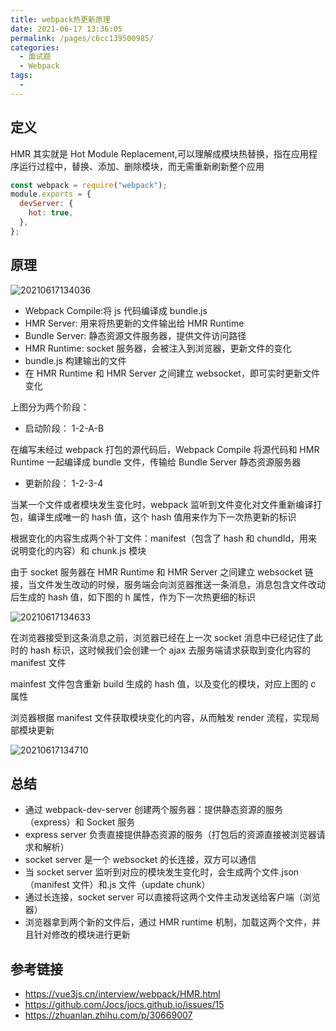 ```yaml
---
title: webpack热更新原理
date: 2021-06-17 13:36:05
permalink: /pages/c6cc139500985/
categories:
  - 面试题
  - Webpack
tags:
  -
---
```


## 定义

HMR 其实就是 Hot Module Replacement,可以理解成模块热替换，指在应用程序运行过程中，替换、添加、删除模块，而无需重新刷新整个应用

<!-- more -->

```js
const webpack = require("webpack");
module.exports = {
  devServer: {
    hot: true,
  },
};
```

## 原理

![20210617134036](https://cdn.jsdelivr.net/gh/wu529778790/image/blog/20210617134036.png)

- Webpack Compile:将 js 代码编译成 bundle.js
- HMR Server: 用来将热更新的文件输出给 HMR Runtime
- Bundle Server: 静态资源文件服务器，提供文件访问路径
- HMR Runtime: socket 服务器，会被注入到浏览器，更新文件的变化
- bundle.js 构建输出的文件
- 在 HMR Runtime 和 HMR Server 之间建立 websocket，即可实时更新文件变化

上图分为两个阶段：

- 启动阶段： 1-2-A-B

在编写未经过 webpack 打包的源代码后，Webpack Compile 将源代码和 HMR Runtime 一起编译成 bundle 文件，传输给 Bundle Server 静态资源服务器

- 更新阶段： 1-2-3-4

当某一个文件或者模块发生变化时，webpack 监听到文件变化对文件重新编译打包，编译生成唯一的 hash 值，这个 hash 值用来作为下一次热更新的标识

根据变化的内容生成两个补丁文件：manifest（包含了 hash 和 chundId，用来说明变化的内容）和 chunk.js 模块

由于 socket 服务器在 HMR Runtime 和 HMR Server 之间建立 websocket 链接，当文件发生改动的时候，服务端会向浏览器推送一条消息，消息包含文件改动后生成的 hash 值，如下图的 h 属性，作为下一次热更细的标识

![20210617134633](https://cdn.jsdelivr.net/gh/wu529778790/image/blog/20210617134633.png)

在浏览器接受到这条消息之前，浏览器已经在上一次 socket 消息中已经记住了此时的 hash 标识，这时候我们会创建一个 ajax 去服务端请求获取到变化内容的 manifest 文件

mainfest 文件包含重新 build 生成的 hash 值，以及变化的模块，对应上图的 c 属性

浏览器根据 manifest 文件获取模块变化的内容，从而触发 render 流程，实现局部模块更新

![20210617134710](https://cdn.jsdelivr.net/gh/wu529778790/image/blog/20210617134710.png)

## 总结

- 通过 webpack-dev-server 创建两个服务器：提供静态资源的服务（express）和 Socket 服务
- express server 负责直接提供静态资源的服务（打包后的资源直接被浏览器请求和解析）
- socket server 是一个 websocket 的长连接，双方可以通信
- 当 socket server 监听到对应的模块发生变化时，会生成两个文件.json（manifest 文件）和.js 文件（update chunk）
- 通过长连接，socket server 可以直接将这两个文件主动发送给客户端（浏览器）
- 浏览器拿到两个新的文件后，通过 HMR runtime 机制，加载这两个文件，并且针对修改的模块进行更新

## 参考链接

- <https://vue3js.cn/interview/webpack/HMR.html>
- <https://github.com/Jocs/jocs.github.io/issues/15>
- <https://zhuanlan.zhihu.com/p/30669007>
